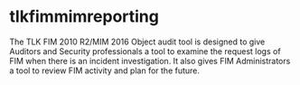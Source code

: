 # tlkfimmimreporting
The TLK FIM 2010 R2/MIM 2016 Object audit tool is designed to give Auditors and Security professionals a tool to examine the request logs of FIM when there is an incident investigation. It also gives FIM Administrators a tool to review FIM activity and plan for the future.
